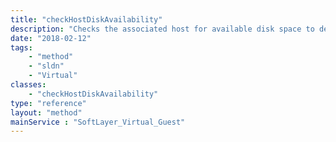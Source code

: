 ```yaml
---
title: "checkHostDiskAvailability"
description: "Checks the associated host for available disk space to determine if guest migration is necessary. This method is only used with local disks. If this method returns false, calling attachDiskImage($imageId) will automatically migrate the destination guest to a new host before attaching the portable volume. "
date: "2018-02-12"
tags:
    - "method"
    - "sldn"
    - "Virtual"
classes:
    - "checkHostDiskAvailability"
type: "reference"
layout: "method"
mainService : "SoftLayer_Virtual_Guest"
---
```

